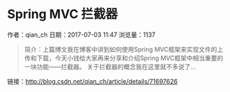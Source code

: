 # Spring MVC 拦截器
作者：qian_ch
日期：2017-07-03 11:47
浏览量：1137
> 简介：上篇博文我在博客中讲到如何使用Spring MVC框架来实现文件的上传和下载，今天小钱给大家再来分享和介绍Spring MVC框架中相当重要的一块功能——拦截器。 
关于拦截器的概念我在这里就不多说了...

 链接：http://blog.csdn.net/qian_ch/article/details/71697626
